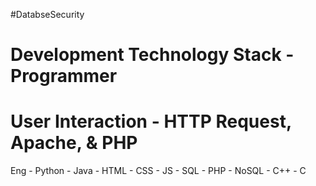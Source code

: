 #DatabseSecurity
# Development Technology Stack - Programmer

# User Interaction - HTTP Request, Apache, & PHP

Eng - Python - Java - HTML - CSS - JS - SQL - PHP - NoSQL - C++ - C 
